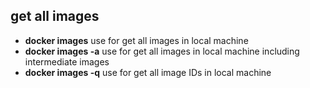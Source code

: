 ## get all images
- **docker images** use for get all images in local machine
- **docker images -a** use for get all images in local machine including intermediate images
- **docker images -q** use for get all image IDs in local machine

